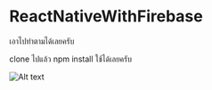 # ReactNativeWithFirebase

เอาไปทำตามได้เลยครับ

clone ไปแล้ว npm install ใช้ได้เลยครับ

![Alt text](../tree/screenshot/demo.jpg?raw=true "Demo")

